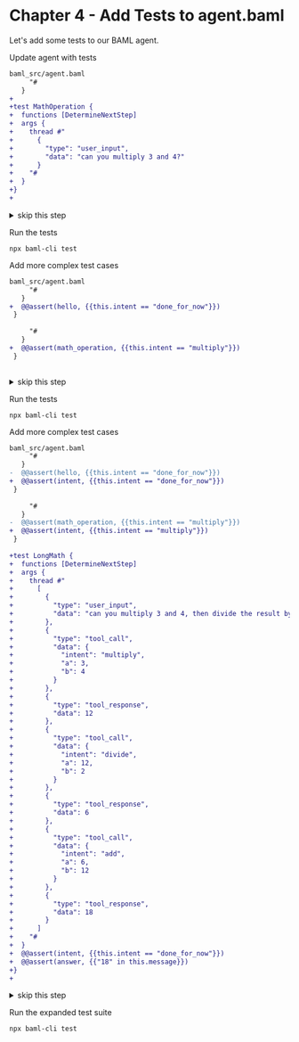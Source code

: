 # Chapter 4 - Add Tests to agent.baml

Let's add some tests to our BAML agent.

Update agent with tests

```diff
baml_src/agent.baml
     "#
   }
+
+test MathOperation {
+  functions [DetermineNextStep]
+  args {
+    thread #"
+      {
+        "type": "user_input",
+        "data": "can you multiply 3 and 4?"
+      }
+    "#
+  }
+}
+
```

<details>
<summary>skip this step</summary>

    cp ./walkthrough/04-agent.baml baml_src/agent.baml

</details>

Run the tests

    npx baml-cli test

Add more complex test cases

```diff
baml_src/agent.baml
     "#
   }
+  @@assert(hello, {{this.intent == "done_for_now"}})
 }
 
     "#
   }
+  @@assert(math_operation, {{this.intent == "multiply"}})
 }
 
```

<details>
<summary>skip this step</summary>

    cp ./walkthrough/04b-agent.baml baml_src/agent.baml

</details>

Run the tests

    npx baml-cli test

Add more complex test cases

```diff
baml_src/agent.baml
     "#
   }
-  @@assert(hello, {{this.intent == "done_for_now"}})
+  @@assert(intent, {{this.intent == "done_for_now"}})
 }
 
     "#
   }
-  @@assert(math_operation, {{this.intent == "multiply"}})
+  @@assert(intent, {{this.intent == "multiply"}})
 }
 
+test LongMath {
+  functions [DetermineNextStep]
+  args {
+    thread #"
+      [
+        {
+          "type": "user_input",
+          "data": "can you multiply 3 and 4, then divide the result by 2 and then add 12 to that result?"
+        },
+        {
+          "type": "tool_call",
+          "data": {
+            "intent": "multiply",
+            "a": 3,
+            "b": 4
+          }
+        },
+        {
+          "type": "tool_response",
+          "data": 12
+        },
+        {
+          "type": "tool_call", 
+          "data": {
+            "intent": "divide",
+            "a": 12,
+            "b": 2
+          }
+        },
+        {
+          "type": "tool_response",
+          "data": 6
+        },
+        {
+          "type": "tool_call",
+          "data": {
+            "intent": "add", 
+            "a": 6,
+            "b": 12
+          }
+        },
+        {
+          "type": "tool_response",
+          "data": 18
+        }
+      ]
+    "#
+  }
+  @@assert(intent, {{this.intent == "done_for_now"}})
+  @@assert(answer, {{"18" in this.message}})
+}
+
```

<details>
<summary>skip this step</summary>

    cp ./walkthrough/04c-agent.baml baml_src/agent.baml

</details>

Run the expanded test suite

    npx baml-cli test

